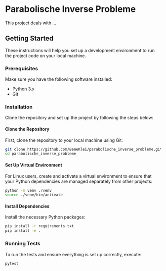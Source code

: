 # Parabolische Inverse Probleme

This project deals with ...

## Getting Started

These instructions will help you set up a development environment to run the project code on your local machine.

### Prerequisites

Make sure you have the following software installed:

- Python 3.x
- Git

### Installation

Clone the repository and set up the project by following the steps below:

#### Clone the Repository

First, clone the repository to your local machine using Git:

```bash
git clone https://github.com/BeneKlei/parabolische_inverse_probleme.git
cd parabolische_inverse_probleme
```
		

#### Set Up Virtual Environment

For Linux users, create and activate a virtual environment to ensure that your Python dependencies are managed separately from other projects:

```bash
python -m venv ./venv
source ./venv/bin/activate
```


#### Install Dependencies

Install the necessary Python packages:

```bash
pip install -r requirements.txt
pip install -e .
```


### Running Tests

To run the tests and ensure everything is set up correctly, execute:
```bash
pytest
```

